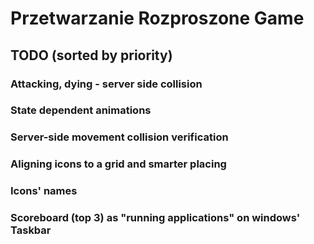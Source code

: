 # Przetwarzanie Rozproszone Game
## TODO (sorted by priority)
### Attacking, dying - server side collision
### State dependent animations
### Server-side movement collision verification
### Aligning icons to a grid and smarter placing
### Icons' names
### Scoreboard (top 3) as "running applications" on windows' Taskbar
